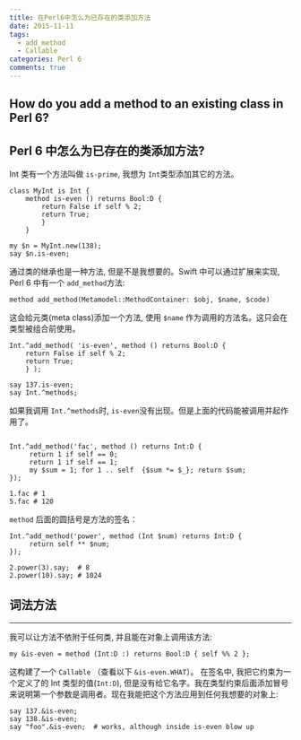```yaml
---
title: 在Perl6中怎么为已存在的类添加方法
date: 2015-11-11
tags:
  - add_method
  - Callable
categories: Perl 6
comments: true
---
```


## How do you add a method to an existing class in Perl 6?
Perl 6 中怎么为已存在的类添加方法?
---


Int 类有一个方法叫做 `is-prime`, 我想为 `Int`类型添加其它的方法。

```perl6
class MyInt is Int {
    method is-even () returns Bool:D {
        return False if self % 2;
        return True;
        }
    }

my $n = MyInt.new(138);
say $n.is-even;
```
通过类的继承也是一种方法, 但是不是我想要的。Swift 中可以通过扩展来实现, Perl 6 中有一个 `add_method`方法:

```perl6
method add_method(Metamodel::MethodContainer: $obj, $name, $code)
```
这会给元类(meta class)添加一个方法, 使用 `$name` 作为调用的方法名。这只会在类型被组合前使用。

```perl6
Int.^add_method( 'is-even', method () returns Bool:D {
    return False if self % 2;
    return True;
    } );

say 137.is-even;
say Int.^methods;
```

如果我调用 `Int.^methods`时, `is-even`没有出现。但是上面的代码能被调用并起作用了。

```perl6

Int.^add_method('fac', method () returns Int:D {
     return 1 if self == 0;
     return 1 if self == 1;
     my $sum = 1; for 1 .. self  {$sum *= $_}; return $sum;
});

1.fac # 1
5.fac # 120
```

`method` 后面的圆括号是方法的签名：

```perl6
Int.^add_method('power', method (Int $num) returns Int:D {
     return self ** $num;
});

2.power(3).say;  # 8
2.power(10).say; # 1024
```

## 词法方法
---

我可以让方法不依附于任何类, 并且能在对象上调用该方法:

```perl6
my &is-even = method (Int:D :) returns Bool:D { self %% 2 };
```

这构建了一个 `Callable` （查看以下 `&is-even.WHAT`）。 在签名中, 我把它约束为一个定义了的 Int 类型的值(`Int:D`), 但是没有给它名字。我在类型约束后面添加冒号来说明第一个参数是调用者。现在我能把这个方法应用到任何我想要的对象上:

```perl6
say 137.&is-even;
say 138.&is-even;
say "foo".&is-even;  # works, although inside is-even blow up
```
